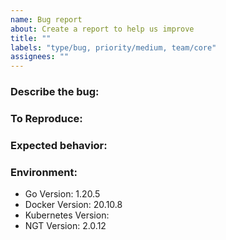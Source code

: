 ```yaml
---
name: Bug report
about: Create a report to help us improve
title: ""
labels: "type/bug, priority/medium, team/core"
assignees: ""
---
```


### Describe the bug:

<!-- A clear and concise description of what the bug is. -->

### To Reproduce:

<!-- Please describe the steps to reproduce the behavior: -->

### Expected behavior:

<!-- A clear and concise description of what you expected to happen. -->

### Environment:

<!--- Please change the versions below along with your environment -->

- Go Version: 1.20.5
- Docker Version: 20.10.8
- Kubernetes Version:
- NGT Version: 2.0.12
